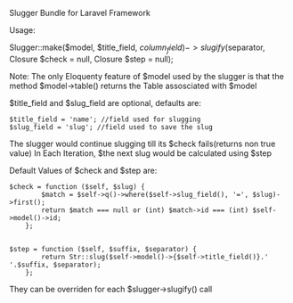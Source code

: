 Slugger Bundle for Laravel Framework

Usage:

Slugger::make($model, $title_field, $column_field)->slugify($separator, Closure $check = null, Closure $step = null);

Note: The only Eloquenty feature of $model used by the slugger is that the method $model->table() returns the Table
	  assosciated with $model

$title_field and $slug_field are optional, defaults are:

	$title_field = 'name'; //field used for slugging
	$slug_field = 'slug'; //field used to save the slug


The slugger would continue slugging till its $check fails(returns non true value)
In Each Iteration, $the next slug would be calculated using $step

Default Values of $check and $step are:

	$check = function ($self, $slug) {
			$match = $self->q()->where($self->slug_field(), '=', $slug)->first();
			return $match === null or (int) $match->id === (int) $self->model()->id;
		};


	$step = function ($self, $suffix, $separator) {
			return Str::slug($self->model()->{$self->title_field()}.' '.$suffix, $separator);
		};


They can be overriden for each $slugger->slugify() call